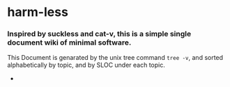 # harm-less
### Inspired by suckless and cat-v, this is a simple single document wiki of minimal software.

This Document is genarated by the unix tree command ``tree -v``, and sorted alphabetically by topic, and by SLOC under each topic.

- 
